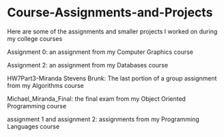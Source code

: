 # Course-Assignments-and-Projects
Here are some of the assignments and smaller projects I worked on during my college courses

Assignment 0: an assignment from my Computer Graphics course

Assignment 2: an assignment from my Databases course

HW7Part3-Miranda Stevens Brunk: The last portion of a group assignment from my Algorithms course

Michael_Miranda_Final: the final exam from my Object Oriented Programming course

assignment 1 and assignment 2: assignments from my Programming Languages course
